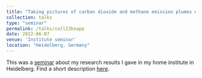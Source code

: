 ```yaml
---
title: "Taking pictures of carbon dioxide and methane emission plumes with a ground-based spectral camera"
collection: talks
type: "seminar"
permalink: /talks/coll23knapp
date: 2022-06-07
venue: 'Institute seminar'
location: "Heidelberg, Germany"
---
```

This was a [seminar](https://www.iup.uni-heidelberg.de/en/institut/aktuelles/institutskolloquium) about my research results I gave in my home institute in Heidelberg. Find a short description [here](https://www.iup.uni-heidelberg.de/index.php/en/institut/aktuelles/vortraege/thu-07062023-1100/institutskolloquium).
